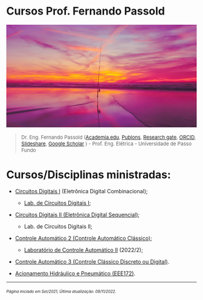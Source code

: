 # Cursos Prof. Fernando Passold

![initial_image.jpg](initial_image.jpg)

> <font size="2"> Dr. Eng. Fernando Passold ([Academia.edu](https://marcianazambillo.academia.edu/FernandoPassold), [Publons](https://publons.com/researcher/J-3070-2015/), [Research gate](https://www.researchgate.net/profile/Fernando\_Passold/info), [ORCID](https://orcid.org/0000-0002-9599-5914), [Slideshare](http://pt.slideshare.net/fpassold), [Google Scholar](https://scholar.google.com/citations?user=lvvFQ5YAAAAJ&hl=en) ) - Prof. Eng. Elétrica - Universidade de Passo Fundo </font>

# Cursos/Disciplinas ministradas:

* [Circuitos Digitais I](Digitais_1/index.html) (Eletrônica Digital Combinacional);
  * [Lab. de Circuitos Digitais I](Digitais_1/lab_dig1.html);
  
* [Circuitos Digitais II (Eletrônica Digital Sequencial)](Digitais_2/digitais_2.html);
  * Lab. de Circuitos Digitais II;

* [Controle Automático 2 (Controle Automático Clássico)](Controle_2/index.html);
  * [Laboratório de Controle Automático II](Lab_Controle_2/lab_controle_2.html) (2022/2);

* [Controle Automático 3 (Controle Clássico Discreto ou Digital)](Controle_3/controle_3.html).

* [Acionamento Hidráulico e Pneumático (EEE172)](Pneumatica/topicos.html).

----

<font size="1">*Página iniciado em Set/2021, Última atualização: 09/11/2022.*</font> 
